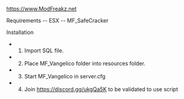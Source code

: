 https://www.ModFreakz.net

Requirements
-- ESX
-- MF_SafeCracker

Installation
- 1. Import SQL file.
- 2. Place MF_Vangelico folder into resources folder.
- 3. Start MF_Vangelico in server.cfg
- 4. Join https://discord.gg/ukgQa5K to be validated to use script